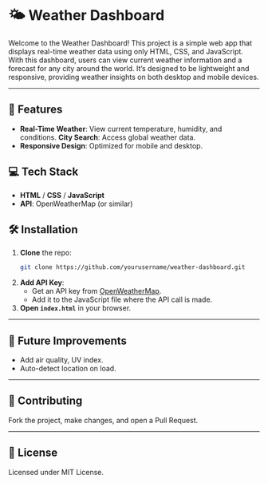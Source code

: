 # 🌤️ Weather Dashboard

Welcome to the Weather Dashboard! This project is a simple web app that displays real-time weather data using only HTML, CSS, and JavaScript. With this dashboard, users can view current weather information and a forecast for any city around the world. It’s designed to be lightweight and responsive, providing weather insights on both desktop and mobile devices.

---
## 🚀 Features

- **Real-Time Weather**: View current temperature, humidity, and conditions.
**City Search**: Access global weather data.
- **Responsive Design**: Optimized for mobile and desktop.

## 💻 Tech Stack

- **HTML** / **CSS** / **JavaScript**
- **API**: OpenWeatherMap (or similar)

## 🛠️ Installation

1. **Clone** the repo:
   ```bash
   git clone https://github.com/yourusername/weather-dashboard.git
   ```
2. **Add API Key**:
   - Get an API key from [OpenWeatherMap](https://openweathermap.org/).
   - Add it to the JavaScript file where the API call is made.
3. **Open `index.html`** in your browser.

---

## 🌱 Future Improvements

- Add air quality, UV index.
- Auto-detect location on load.

---

## 🤝 Contributing

Fork the project, make changes, and open a Pull Request.

---

## 📜 License

Licensed under MIT License.
